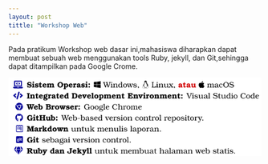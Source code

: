 ```yaml
---
layout: post
tittle: "Workshop Web"
---
```


Pada pratikum Workshop web dasar ini,mahasiswa diharapkan dapat membuat sebuah web menggunakan tools Ruby, jekyll, dan Git,sehingga dapat ditampilkan pada Google Crome.

![HTML Link dan Lists](/assets/images/gambar-11.png)

